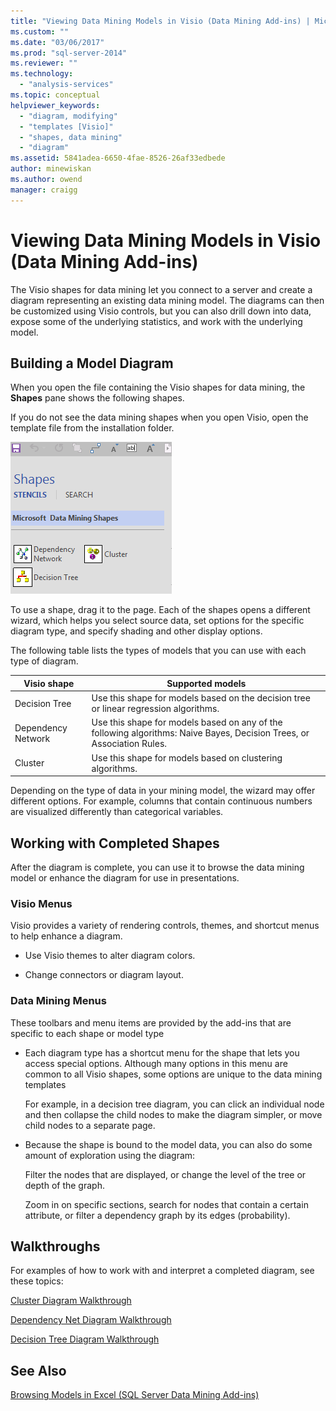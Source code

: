 ```yaml
---
title: "Viewing Data Mining Models in Visio (Data Mining Add-ins) | Microsoft Docs"
ms.custom: ""
ms.date: "03/06/2017"
ms.prod: "sql-server-2014"
ms.reviewer: ""
ms.technology: 
  - "analysis-services"
ms.topic: conceptual
helpviewer_keywords: 
  - "diagram, modifying"
  - "templates [Visio]"
  - "shapes, data mining"
  - "diagram"
ms.assetid: 5841adea-6650-4fae-8526-26af33edbede
author: minewiskan
ms.author: owend
manager: craigg
---
```

# Viewing Data Mining Models in Visio (Data Mining Add-ins)
  The Visio shapes for data mining let you connect to a server and create a diagram representing an existing data mining model. The diagrams can then be customized using Visio controls, but you can also drill down into data, expose some of the underlying statistics, and work with the underlying model.  
  
## Building a Model Diagram  
 When you open the file containing the Visio shapes for data mining, the **Shapes** pane shows the following shapes.  
  
 If you do not see the data mining shapes when you open Visio, open the template file from the installation folder.  
  
 ![DM](media/dm-stencil.gif "DM")  
  
 To use a shape, drag it to the page. Each of the shapes opens a different wizard, which helps you select source data, set options for the specific diagram type, and specify shading and other display options.  
  
 The following table lists the types of models that you can use with each type of diagram.  
  
|Visio shape|Supported models|  
|-----------------|----------------------|  
|Decision Tree|Use this shape for models based on the decision tree or linear regression algorithms.|  
|Dependency Network|Use this shape for models based on any of the following algorithms: Naive Bayes, Decision Trees, or Association Rules.|  
|Cluster|Use this shape for models based on clustering algorithms.|  
  
 Depending on the type of data in your mining model, the wizard may offer different options. For example, columns that contain continuous numbers are visualized differently than categorical variables.  
  
## Working with Completed Shapes  
 After the diagram is complete, you can use it to browse the data mining model or enhance the diagram for use in presentations.  
  
### Visio Menus  
 Visio provides a variety of rendering controls, themes, and shortcut menus to help enhance a diagram.  
  
-   Use Visio themes to alter diagram colors.  
  
-   Change connectors or diagram layout.  
  
### Data Mining Menus  
 These toolbars and menu items are provided by the add-ins that are specific to each shape or model type  
  
-   Each diagram type has a shortcut menu for the shape that lets you access special options. Although many options in this menu are common to all Visio shapes, some options are unique to the data mining templates  
  
     For example, in a decision tree diagram, you can click an individual node and then collapse the child nodes to make the diagram simpler, or move child nodes to a separate page.  
  
-   Because the shape is bound to the model data, you can also do some amount of exploration using the diagram:  
  
     Filter the nodes that are displayed, or change the level of the tree or depth of the graph.  
  
     Zoom in on specific sections, search for nodes that contain a certain attribute, or filter a dependency graph by its edges (probability).  
  
## Walkthroughs  
 For examples of how to work with and interpret a completed diagram, see these topics:  
  
 [Cluster Diagram Walkthrough](cluster-diagram-walkthrough-data-mining-add-ins.md)  
  
 [Dependency Net Diagram Walkthrough](dependency-network-diagram-walkthrough-data-mining-add-ins.md)  
  
 [Decision Tree Diagram Walkthrough](decision-tree-diagram-walkthrough-data-mining-add-ins.md)  
  
## See Also  
 [Browsing Models in Excel &#40;SQL Server Data Mining Add-ins&#41;](browsing-models-in-excel-sql-server-data-mining-add-ins.md)  
  
  
